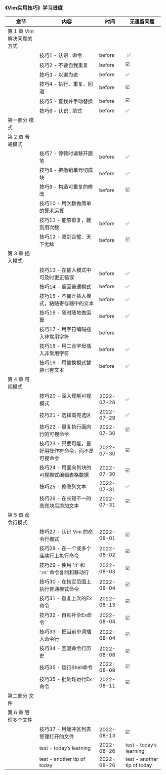 ### 《Vim实用技巧》学习进度

| 章节                       | 内容                                                | 时间             | 无遗留问题 |
| -------------------------- | --------------------------------------------------- |----------------|-------|
| 第 1 章 Vim 解决问题的方式 |                                                     |                |       |
|                            | 技巧1 - 认识 . 命令                                 | before         | ️ ✅   |
|                            | 技巧2 - 不要自我重复                                | before         | ☑️    |
|                            | 技巧3 - 以退为进                                    | before         | ✅     |
|                            | 技巧4 - 执行、重复、回退                            | before         | ☑️    |
|                            | 技巧5 - 查找并手动替换                              | before         | ☑️    |
|                            | 技巧6 - 认识 . 范式                                 | before         | ✅     |
| 第一部分 模式              |                                                     |                |       |
| 第 2 章 普通模式           |                                                     |                |       |
|                            | 技巧7 - 停顿时请移开画笔                            | before         | ✅     |
|                            | 技巧8 - 把撤销单元切成块                            | before         | ✅     |
|                            | 技巧9 - 构造可重复的修改                            | before         | ☑️    |
|                            | 技巧10 - 用次数做简单的算术运算                     |                |       |
|                            | 技巧11 - 能够重复，就别用次数                       | before         | ✅️    |
|                            | 技巧12 - 双剑合璧、天下无敌                         | before         | ☑️    |
| 第 3 章 插入模式           |                                                     |                |       |
|                            | 技巧13 - 在插入模式中可及时更正错误                 | before         | ✅     |
|                            | 技巧14 - 返回普通模式                               | before         | ✅     |
|                            | 技巧15 - 不离开插入模式，粘贴寄存器中的文本         | before         | ✅     |
|                            | 技巧16 - 随时随地做运算                             | before         | ✅     |
|                            | 技巧17 - 用字符编码插入非常用字符                   | before         |       |
|                            | 技巧18 - 用二合字母插入非常用字符                   | before         | ✅     |
|                            | 技巧19 - 用替换模式替换已有文本                     | before         | ✅     |
| 第 4 章 可视模式           |                                                     |                |       |
|                            | 技巧20 - 深入理解可视模式                           | 2022-07-28     | ✅     |
|                            | 技巧21 - 选择高亮选区                               | 2022-07-29     | ✅     |
|                            | 技巧22 - 重复执行面向行的可视命令                   | 2022-07-30     | ☑️    |
|                            | 技巧23 - 只要可能，最好用操作符命令，而不是可视命令 | 2022-07-30     | ☑️    |
|                            | 技巧24 - 用面向列块的可视模式编辑表格数据           | 2022-07-30     | ☑️    |
|                            | 技巧25 - 修改列文本                                 | 2022-07-31     | ✅️    |
|                            | 技巧26 - 在长短不一的高亮块后添加文本               | 2022-07-31     | ☑️    |
| 第 5 章 命令行模式         |                                                     |                | ️     |
|                            | 技巧27 - 认识 Vim 的命令行模式                      | 2022-08-01     | ☑️    |
|                            | 技巧28 - 在一个或多个连续行上执行命令               | 2022-08-02     | ☑️    |
|                            | 技巧29 - 使用 ':t' 和 ':m' 命令复制和移动行         | 2022-08-03     | ☑️    |
|                            | 技巧30 - 在指定范围上执行普通模式命令               | 2022-08-04     | ☑️    |
|                            | 技巧31 - 重复上次的Ex命令                           | 2022-08-13 |  ☑️   |
|                            | 技巧32 - 自动补全Ex命令                             | 2022-08-04     | ☑️    |
|                            | 技巧33 - 把当前单词插入命令行                       | 2022-08-04     | ☑️    |
|                            | 技巧34 - 回溯命令行历史                             | 2022-08-08     | ☑️    |
|                            | 技巧35 - 运行Shell命令                              | 2022-08-09     | ☑️    |
|                            | 技巧35 - 批处理运行Ex命令                           | 2022-08-11     | ☑️    |
| 第二部分 文件              |                                                     |                |       |
| 第 6 章 管理多个文件       |                                                     |                |       |
|                            | 技巧37 - 用缓冲区列表管理打开的文件                 | 2022-08-13     | ☑️    |
| | test - today’s learning | 2022-08-26 | ️test - today’s learning |
| | test - another tip of today | 2022-08-26 | ️test - another tip of today |

